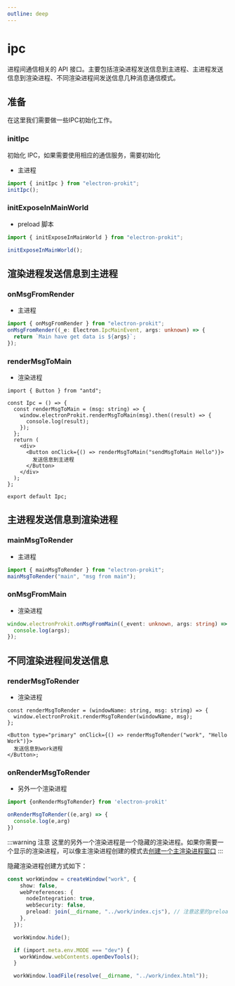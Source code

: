 ```yaml
---
outline: deep
---
```

# ipc

进程间通信相关的 API 接口。主要包括渲染进程发送信息到主进程、主进程发送信息到渲染进程、不同渲染进程间发送信息几种消息通信模式。

## 准备

在这里我们需要做一些IPC初始化工作。

### initIpc

初始化 IPC，如果需要使用相应的通信服务，需要初始化

- 主进程

```ts
import { initIpc } from "electron-prokit";
initIpc();
```

### initExposeInMainWorld

- preload 脚本

```ts
import { initExposeInMainWorld } from "electron-prokit";

initExposeInMainWorld();
```

## 渲染进程发送信息到主进程

### onMsgFromRender

- 主进程

```ts
import { onMsgFromRender } from "electron-prokit";
onMsgFromRender((_e: Electron.IpcMainEvent, args: unknown) => {
  return `Main have get data is ${args}`;
});
```
### renderMsgToMain
- 渲染进程

```tsx
import { Button } from "antd";

const Ipc = () => {
  const renderMsgToMain = (msg: string) => {
    window.electronProkit.renderMsgToMain(msg).then((result) => {
      console.log(result);
    });
  };
  return (
    <div>
      <Button onClick={() => renderMsgToMain("sendMsgToMain Hello")}>
        发送信息到主进程
      </Button>
    </div>
  );
};

export default Ipc;
```

## 主进程发送信息到渲染进程

### mainMsgToRender
- 主进程

```ts
import { mainMsgToRender } from "electron-prokit";
mainMsgToRender("main", "msg from main");
```
### onMsgFromMain
- 渲染进程

```ts
window.electronProkit.onMsgFromMain((_event: unknown, args: string) => {
  console.log(args);
});
```

## 不同渲染进程间发送信息

### renderMsgToRender
- 渲染进程

```tsx
const renderMsgToRender = (windowName: string, msg: string) => {
  window.electronProkit.renderMsgToRender(windowName, msg);
};

<Button type="primary" onClick={() => renderMsgToRender("work", "Hello Work")}>
  发送信息到work进程
</Button>;
```

### onRenderMsgToRender
- 另外一个渲染进程

```ts
import {onRenderMsgToRender} from 'electron-prokit'

onRenderMsgToRender((e,arg) => {
  console.log(e,arg)
})
```

:::warning 注意
这里的另外一个渲染进程是一个隐藏的渲染进程。如果你需要一个显示的渲染进程，可以像主渲染进程创建的模式去[创建一个主渲染进程窗口](/zh/api/electron-prokit/window.html#createwindow)
:::

隐藏渲染进程创建方式如下：

```ts
const workWindow = createWindow("work", {
    show: false,
    webPreferences: {
      nodeIntegration: true,
      webSecurity: false,
      preload: join(__dirname, "../work/index.cjs"), // 注意这里的preload
    },
  });

  workWindow.hide();

  if (import.meta.env.MODE === "dev") {
    workWindow.webContents.openDevTools();
  }

  workWindow.loadFile(resolve(__dirname, "../work/index.html"));
```
